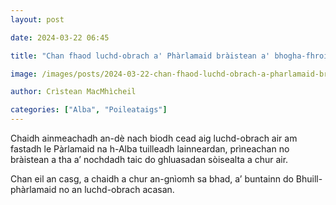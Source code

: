 ```yaml
---
layout: post

date: 2024-03-22 06:45

title: "Chan fhaod luchd-obrach a' Phàrlamaid bràistean a' bhogha-fhroise a chur air tuilleadh"

image: /images/posts/2024-03-22-chan-fhaod-luchd-obrach-a-pharlamaid-braistean-a-bhogha-fhroise-a-chur-air-tuilleadh.jpg

author: Crìstean MacMhìcheil

categories: ["Alba", "Poileataigs"]
---
```


Chaidh ainmeachadh an-dè nach biodh cead aig luchd-obrach air am fastadh le Pàrlamaid na h-Alba tuilleadh lainneardan, prìneachan no bràistean a tha a’ nochdadh taic do ghluasadan sòisealta a chur air.

Chan eil an casg, a chaidh a chur an-gnìomh sa bhad, a’ buntainn do Bhuill-phàrlamaid no an luchd-obrach acasan.
